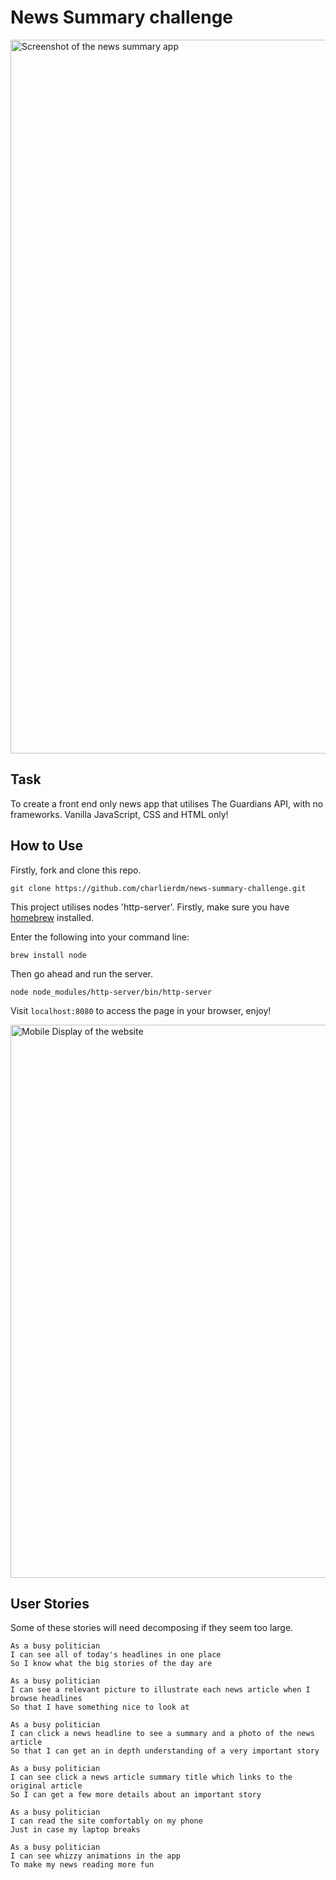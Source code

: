 # News Summary challenge

<img width="1142" alt="Screenshot of the news summary app" src="https://user-images.githubusercontent.com/75075773/111881864-77114c00-89aa-11eb-8426-5eba172d26f0.png">

## Task

To create a front end only news app that utilises The Guardians API, with no frameworks. Vanilla JavaScript, CSS and HTML only!

## How to Use

Firstly, fork and clone this repo.
```
git clone https://github.com/charlierdm/news-summary-challenge.git
```

This project utilises nodes 'http-server'. Firstly, make sure you have [homebrew](https://brew.sh/) installed.

Enter the following into your command line:

```
brew install node
```
Then go ahead and run the server.
```
node node_modules/http-server/bin/http-server
```

Visit ```localhost:8080``` to access the page in your browser, enjoy!

<img width="885" alt="Mobile Display of the website" src="https://user-images.githubusercontent.com/75075773/111883811-7a5e0500-89b5-11eb-8396-6267df0fe590.png">


## User Stories

Some of these stories will need decomposing if they seem too large.

```
As a busy politician
I can see all of today's headlines in one place
So I know what the big stories of the day are
```

```
As a busy politician
I can see a relevant picture to illustrate each news article when I browse headlines
So that I have something nice to look at
```

```
As a busy politician
I can click a news headline to see a summary and a photo of the news article
So that I can get an in depth understanding of a very important story
```

```
As a busy politician
I can see click a news article summary title which links to the original article
So I can get a few more details about an important story
```

```
As a busy politician
I can read the site comfortably on my phone
Just in case my laptop breaks
```

```
As a busy politician
I can see whizzy animations in the app
To make my news reading more fun
```

